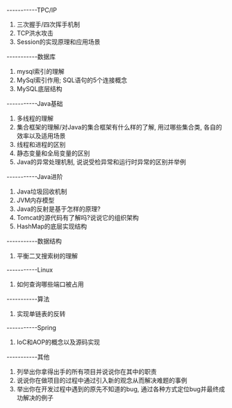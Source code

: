 -----------TPC/IP
1. 三次握手/四次挥手机制
2. TCP洪水攻击
3. Session的实现原理和应用场景



-----------数据库
1. mysql索引的理解
2. MySql索引作用; SQL语句的5个连接概念
3. MySQL底层结构


-----------Java基础
1. 多线程的理解
2. 集合框架的理解/对Java的集合框架有什么样的了解, 用过哪些集合类, 各自的效率以及适用场景
3. 线程和进程的区别
4. 静态变量和全局变量的区别
5. Java的异常处理机制, 说说受检异常和运行时异常的区别并举例

-----------Java进阶
1. Java垃圾回收机制
2. JVM内存模型
3. Java的反射是基于怎样的原理?
4. Tomcat的源代码有了解吗?说说它的组织架构
5. HashMap的底层实现结构


-----------数据结构
1. 平衡二叉搜索树的理解



-----------Linux
1. 如何查询哪些端口被占用



-----------算法
1. 实现单链表的反转


-----------Spring
1. IoC和AOP的概念以及源码实现


-----------其他
1. 列举出你拿得出手的所有项目并说说你在其中的职责
2. 说说你在做项目的过程中通过引入新的观念从而解决难题的事例
3. 举出你在开发过程中遇到的原先不知道的bug, 通过各种方式定位bug并最终成功解决的例子